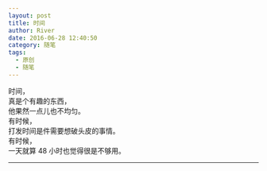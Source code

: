 ```yaml
---
layout: post
title: 时间
author: River
date: 2016-06-28 12:40:50
category: 随笔
tags:
  - 原创
  - 随笔
---
```


时间，  
真是个有趣的东西，  
他果然一点儿也不均匀。  
有时候，  
打发时间是件需要想破头皮的事情。  
有时候，  
一天就算 48 小时也觉得很是不够用。

<!-- more -->

---
